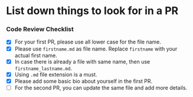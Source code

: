 # List down things to look for in a PR 
### Code Review Checklist	

- [x] For your first PR, please use all lower case for the file name.	
- [x] Please use `firstname.md` as file name. Replace `firstname` with your actual first name.	
- [x] In case there is already a file with same name, then use `firstname_lastname.md`.	
- [x] Using `.md` file extension is a must.	
- [x] Please add some basic bio about yourself in the first PR.	
- [ ] For the second PR, you can update the same file and add more details.
